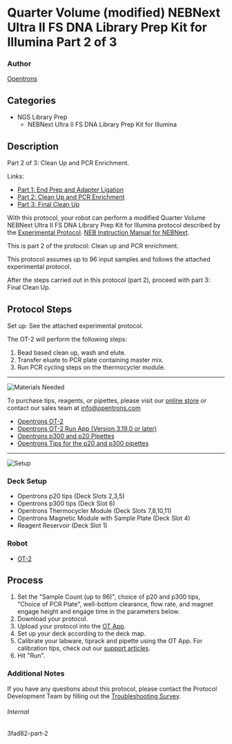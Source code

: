 # Quarter Volume (modified) NEBNext Ultra II FS DNA Library Prep Kit for Illumina Part 2 of 3

### Author
[Opentrons](https://opentrons.com/)



## Categories
* NGS Library Prep
     * NEBNext Ultra II FS DNA Library Prep Kit for Illumina

## Description
Part 2 of 3: Clean Up and PCR Enrichment.

Links:
* [Part 1: End Prep and Adapter Ligation](http://protocols.opentrons.com/protocol/3fad82)
* [Part 2: Clean Up and PCR Enrichment](http://protocols.opentrons.com/protocol/3fad82-part-2)
* [Part 3: Final Clean Up](http://protocols.opentrons.com/protocol/3fad82-part-3)

With this protocol, your robot can perform a modified Quarter Volume NEBNext Ultra II FS DNA Library Prep Kit for Illumina protocol described by the [Experimental Protocol](https://s3.amazonaws.com/pf-upload-01/u-4256/0/2021-05-07/ia13rz0/Quarter%20volume%20NEB%20Next%20Ultra%20II%20DNA%20Library%20Prep%20Kit%20for%20Illumina.docx). [NEB Instruction Manual for NEBNext](https://s3.amazonaws.com/pf-upload-01/u-4256/0/2021-05-07/ce23ruu/manualE7805.pdf).

This is part 2 of the protocol: Clean up and PCR enrichment.

This protocol assumes up to 96 input samples and follows the attached experimental protocol.

After the steps carried out in this protocol (part 2), proceed with part 3: Final Clean Up.


## Protocol Steps

Set up: See the attached experimental protocol.

The OT-2 will perform the following steps:
1. Bead based clean up, wash and elute.
2. Transfer eluate to PCR plate containing master mix.
2. Run PCR cycling steps on the thermocycler module.

---
![Materials Needed](https://s3.amazonaws.com/opentrons-protocol-library-website/custom-README-images/001-General+Headings/materials.png)

To purchase tips, reagents, or pipettes, please visit our [online store](https://shop.opentrons.com/) or contact our sales team at [info@opentrons.com](mailto:info@opentrons.com)

* [Opentrons OT-2](https://shop.opentrons.com/collections/ot-2-robot/products/ot-2)
* [Opentrons OT-2 Run App (Version 3.19.0 or later)](https://opentrons.com/ot-app/)
* [Opentrons p300 and p20 Pipettes](https://shop.opentrons.com/collections/ot-2-pipettes/products/single-channel-electronic-pipette)
* [Opentrons Tips for the p20 and p300 pipettes](https://shop.opentrons.com/collections/opentrons-tips)

---
![Setup](https://s3.amazonaws.com/opentrons-protocol-library-website/custom-README-images/001-General+Headings/Setup.png)

### Deck Setup
* Opentrons p20 tips (Deck Slots 2,3,5)
* Opentrons p300 tips (Deck Slot 6)
* Opentrons Thermocycler Module (Deck Slots 7,8,10,11)
* Opentrons Magnetic Module with Sample Plate (Deck Slot 4)
* Reagent Reservoir (Deck Slot 1)

### Robot
* [OT-2](https://opentrons.com/ot-2)

## Process
1. Set the "Sample Count (up to 96)", choice of p20 and p300 tips, "Choice of PCR Plate", well-bottom clearance, flow rate, and magnet engage height and engage time in the parameters below.
2. Download your protocol.
3. Upload your protocol into the [OT App](https://opentrons.com/ot-app).
4. Set up your deck according to the deck map.
5. Calibrate your labware, tiprack and pipette using the OT App. For calibration tips, check out our [support articles](https://support.opentrons.com/en/collections/1559720-guide-for-getting-started-with-the-ot-2).
6. Hit "Run".

### Additional Notes
If you have any questions about this protocol, please contact the Protocol Development Team by filling out the [Troubleshooting Survey](https://protocol-troubleshooting.paperform.co/).

###### Internal
3fad82-part-2
